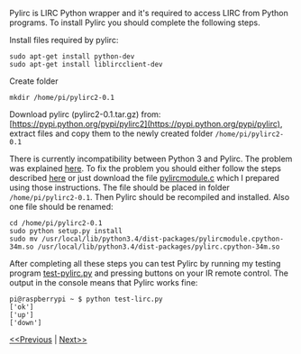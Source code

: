 Pylirc is LIRC Python wrapper and it's required to access LIRC from Python programs. To install Pylirc you should complete the following steps.

Install files required by pylirc:
```
sudo apt-get install python-dev
sudo apt-get install liblircclient-dev
```
Create folder
```
mkdir /home/pi/pylirc2-0.1
```
Download pylirc (pylirc2-0.1.tar.gz) from: [https://pypi.python.org/pypi/pylirc2](https://pypi.python.org/pypi/pylirc), extract files and copy them to the newly created folder ```/home/pi/pylirc2-0.1```

There is currently incompatibility between Python 3 and Pylirc. The problem was explained [here](http://stackoverflow.com/questions/34691314/python3-4-pylirc-module-not-loaded-although-is-installed-on-my-system). To fix the problem you should either follow the steps described [here](https://github.com/offlinehacker-playground/pylirc2/issues/3#issuecomment-170238377) or just download the file [pylircmodule.c](https://github.com/project-owner/Peppy.doc/blob/master/files/pylircmodule.c) which I prepared using those instructions. The file should be placed in folder ```/home/pi/pylirc2-0.1```. Then Pylirc should be recompiled and installed. Also one file should be renamed:
```
cd /home/pi/pylirc2-0.1
sudo python setup.py install
sudo mv /usr/local/lib/python3.4/dist-packages/pylircmodule.cpython-34m.so /usr/local/lib/python3.4/dist-packages/pylirc.cpython-34m.so
```
After completing all these steps you can test Pylirc by running my testing program [test-pylirc.py](https://github.com/project-owner/Peppy.doc/blob/master/files/test-pylirc.py) and pressing buttons on your IR remote control. The output in the console means that Pylirc works fine:
```
pi@raspberrypi ~ $ python test-lirc.py
['ok']
['up']
['down']
```

[<<Previous](https://github.com/project-owner/Peppy.doc/wiki/LIRC) | [Next>>](https://github.com/project-owner/Peppy.doc/wiki/Peppy)